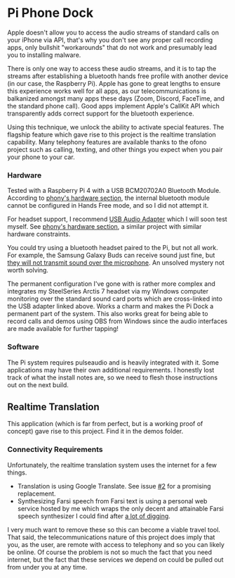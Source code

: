 # Pi Phone Dock

Apple doesn't allow you to access the audio streams of standard calls on your iPhone via API, that's why you don't see any proper call recording apps, only bullshit "workarounds" that do not work and presumably lead you to installing malware.

There is only one way to access these audio streams, and it is to tap the streams after establishing a bluetooth hands free profile with another device (in our case, the Raspberry Pi). Apple has gone to great lengths to ensure this experience works well for all apps, as our telecommunications is balkanized amongst many apps these days (Zoom, Discord, FaceTime, and the standard phone call). Good apps implement Apple's CallKit API which transparently adds correct support for the bluetooth experience.

Using this technique, we unlock the ability to activate special features. The flagship feature which gave rise to this project is the realtime translation capability. Many telephony features are available thanks to the ofono project such as calling, texting, and other things you expect when you pair your phone to your car.

### Hardware

Tested with a Raspberry Pi 4 with a USB BCM20702A0 Bluetooth Module. According to [phony's hardware section](https://github.com/littlecraft/phony#appendix-a-hardware), the internal bluetooth module cannot be configured in Hands Free mode, and so I did not attempt it.

For headset support, I recommend [USB Audio Adapter](https://www.amazon.com/Sabrent-External-Adapter-Windows-AU-MMSA/dp/B00IRVQ0F8) which I will soon test myself. See [phony's hardware section](https://github.com/littlecraft/phony#appendix-a-hardware), a similar project with similar hardware constraints.

You could try using a bluetooth headset paired to the Pi, but not all work. For example, the Samsung Galaxy Buds can receive sound just fine, but [they will not transmit sound over the microphone](https://www.reddit.com/r/galaxybuds/comments/g4so4t/using_the_microphone_on_ubuntu_1804/). An unsolved mystery not worth solving.

The permanent configuration I've gone with is rather more complex and integrates my SteelSeries Arctis 7 headset via my Windows computer monitoring over the standard sound card ports which are cross-linked into the USB adapter linked above. Works a charm and makes the Pi Dock a permanent part of the system. This also works great for being able to record calls and demos using OBS from Windows since the audio interfaces are made available for further tapping!

### Software

The Pi system requires pulseaudio and is heavily integrated with it. Some applications may have their own additional requirements. I honestly lost track of what the install notes are, so we need to flesh those instructions out on the next build.

## Realtime Translation

This application (which is far from perfect, but is a working proof of concept) gave rise to this project. Find it in the demos folder. 

### Connectivity Requirements

Unfortunately, the realtime translation system uses the internet for a few things.

- Translation is using Google Translate. See issue [#2](/../../issues/2) for a promising replacement.
- Synthesizing Farsi speech from Farsi text is using a personal web service hosted by me which wraps the only decent and attainable Farsi speech synthesizer I could find after [a lot of digging](https://github.com/kfatehi/visual-translator/issues/2).

 I very much want to remove these so this can become a viable travel tool. That said, the telecommunications nature of this project does imply that you, as the user, are remote with access to telephony and so you can likely be online. Of course the problem is not so much the fact that you need internet, but the fact that these services we depend on could be pulled out from under you at any time.
